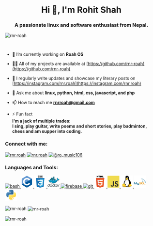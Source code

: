 <h1 align="center">Hi 👋, I'm Rohit Shah</h1>
<h3 align="center">A passionate linux and software enthusiast from Nepal.</h3>

<p align="left"> <img src="https://komarev.com/ghpvc/?username=rnr-roah&label=Profile%20views&color=0e75b6&style=flat" alt="rnr-roah" /> </p>


<p align="left"> <a href="https://twitter.com/" target="blank"><img src="https://img.shields.io/twitter/follow/?logo=twitter&style=for-the-badge" alt="" /></a> </p>

- 🔭 I’m currently working on **Roah OS**

- 👨‍💻 All of my projects are available at [https://github.com/rnr-roah](https://github.com/rnr-roah)

- 📝 I regularly write updates and showcase my literary posts on [https://instagram.com/rnr.roah](https://instagram.com/rnr.roah)

- 💬 Ask me about **linux, python, html, css, javascript, and php**

- 📫 How to reach me **rnrroah@gmail.com**

- ⚡ Fun fact <br>**I'm a jack of multiple trades: <br>I sing, play guitar, write poems and short stories, play badminton, chess and am supper into coding.**

<h3 align="left">Connect with me:</h3>
<p align="left">
<a href="https://fb.com/rnr.roah" target="blank"><img align="center" src="https://raw.githubusercontent.com/rahuldkjain/github-profile-readme-generator/master/src/images/icons/Social/facebook.svg" alt="rnr.roah" height="30" width="40" /></a>
<a href="https://instagram.com/rnr.roah" target="blank"><img align="center" src="https://raw.githubusercontent.com/rahuldkjain/github-profile-readme-generator/master/src/images/icons/Social/instagram.svg" alt="rnr.roah" height="30" width="40" /></a>
<a href="https://www.youtube.com/c/@ro_music106" target="blank"><img align="center" src="https://raw.githubusercontent.com/rahuldkjain/github-profile-readme-generator/master/src/images/icons/Social/youtube.svg" alt="@ro_music106" height="30" width="40" /></a>
</p>

<h3 align="left">Languages and Tools:</h3>
<p align="left"> <a href="https://www.gnu.org/software/bash/" target="_blank" rel="noreferrer"> <img src="https://www.vectorlogo.zone/logos/gnu_bash/gnu_bash-icon.svg" alt="bash" width="40" height="40"/> </a> <a href="https://www.cprogramming.com/" target="_blank" rel="noreferrer"> <img src="https://raw.githubusercontent.com/devicons/devicon/master/icons/c/c-original.svg" alt="c" width="40" height="40"/> </a> <a href="https://www.w3schools.com/css/" target="_blank" rel="noreferrer"> <img src="https://raw.githubusercontent.com/devicons/devicon/master/icons/css3/css3-original-wordmark.svg" alt="css3" width="40" height="40"/> </a> <a href="https://www.docker.com/" target="_blank" rel="noreferrer"> <img src="https://raw.githubusercontent.com/devicons/devicon/master/icons/docker/docker-original-wordmark.svg" alt="docker" width="40" height="40"/> </a> <a href="https://firebase.google.com/" target="_blank" rel="noreferrer"> <img src="https://www.vectorlogo.zone/logos/firebase/firebase-icon.svg" alt="firebase" width="40" height="40"/> </a> <a href="https://git-scm.com/" target="_blank" rel="noreferrer"> <img src="https://www.vectorlogo.zone/logos/git-scm/git-scm-icon.svg" alt="git" width="40" height="40"/> </a> <a href="https://www.w3.org/html/" target="_blank" rel="noreferrer"> <img src="https://raw.githubusercontent.com/devicons/devicon/master/icons/html5/html5-original-wordmark.svg" alt="html5" width="40" height="40"/> </a> <a href="https://developer.mozilla.org/en-US/docs/Web/JavaScript" target="_blank" rel="noreferrer"> <img src="https://raw.githubusercontent.com/devicons/devicon/master/icons/javascript/javascript-original.svg" alt="javascript" width="40" height="40"/> </a> <a href="https://www.linux.org/" target="_blank" rel="noreferrer"> <img src="https://raw.githubusercontent.com/devicons/devicon/master/icons/linux/linux-original.svg" alt="linux" width="40" height="40"/> </a> <a href="https://www.mysql.com/" target="_blank" rel="noreferrer"> <img src="https://raw.githubusercontent.com/devicons/devicon/master/icons/mysql/mysql-original-wordmark.svg" alt="mysql" width="40" height="40"/> </a> <a href="https://www.python.org" target="_blank" rel="noreferrer"> <img src="https://raw.githubusercontent.com/devicons/devicon/master/icons/python/python-original.svg" alt="python" width="40" height="40"/> </a> </p>

<p><img align="left" src="https://github-readme-stats.vercel.app/api/top-langs?username=rnr-roah&show_icons=true&locale=en&layout=compact" alt="rnr-roah" /></p>

<p>&nbsp;<img align="center" src="https://github-readme-stats.vercel.app/api?username=rnr-roah&show_icons=true&locale=en" alt="rnr-roah" /></p>

<p><img align="center" src="https://github-readme-streak-stats.herokuapp.com/?user=rnr-roah&" alt="rnr-roah" /></p>
